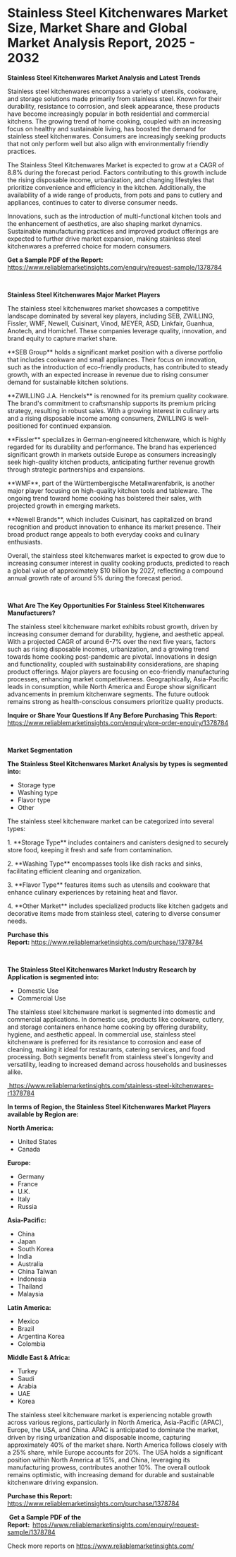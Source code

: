 <p><h1>Stainless Steel Kitchenwares Market Size, Market Share and Global Market Analysis Report, 2025 - 2032</h1></p><p><strong>Stainless Steel Kitchenwares Market Analysis and Latest Trends</strong></p>
<p><p>Stainless steel kitchenwares encompass a variety of utensils, cookware, and storage solutions made primarily from stainless steel. Known for their durability, resistance to corrosion, and sleek appearance, these products have become increasingly popular in both residential and commercial kitchens. The growing trend of home cooking, coupled with an increasing focus on healthy and sustainable living, has boosted the demand for stainless steel kitchenwares. Consumers are increasingly seeking products that not only perform well but also align with environmentally friendly practices.</p><p>The Stainless Steel Kitchenwares Market is expected to grow at a CAGR of 8.8% during the forecast period. Factors contributing to this growth include the rising disposable income, urbanization, and changing lifestyles that prioritize convenience and efficiency in the kitchen. Additionally, the availability of a wide range of products, from pots and pans to cutlery and appliances, continues to cater to diverse consumer needs. </p><p>Innovations, such as the introduction of multi-functional kitchen tools and the enhancement of aesthetics, are also shaping market dynamics. Sustainable manufacturing practices and improved product offerings are expected to further drive market expansion, making stainless steel kitchenwares a preferred choice for modern consumers.</p></p>
<p><strong>Get a Sample PDF of the Report:&nbsp;</strong> <a href="https://www.reliablemarketinsights.com/enquiry/request-sample/1378784?utm_campaign=2624&utm_medium=2&utm_source=Github&utm_content=ia&utm_term=04042025&utm_id=stainless-steel-kitchenwares">https://www.reliablemarketinsights.com/enquiry/request-sample/1378784</a></p>
<p>&nbsp;</p>
<p><strong>Stainless Steel Kitchenwares Major Market Players</strong></p>
<p><p>The stainless steel kitchenwares market showcases a competitive landscape dominated by several key players, including SEB, ZWILLING, Fissler, WMF, Newell, Cuisinart, Vinod, MEYER, ASD, Linkfair, Guanhua, Anotech, and Homichef. These companies leverage quality, innovation, and brand equity to capture market share.</p><p>**SEB Group** holds a significant market position with a diverse portfolio that includes cookware and small appliances. Their focus on innovation, such as the introduction of eco-friendly products, has contributed to steady growth, with an expected increase in revenue due to rising consumer demand for sustainable kitchen solutions.</p><p>**ZWILLING J.A. Henckels** is renowned for its premium quality cookware. The brand's commitment to craftsmanship supports its premium pricing strategy, resulting in robust sales. With a growing interest in culinary arts and a rising disposable income among consumers, ZWILLING is well-positioned for continued expansion.</p><p>**Fissler** specializes in German-engineered kitchenware, which is highly regarded for its durability and performance. The brand has experienced significant growth in markets outside Europe as consumers increasingly seek high-quality kitchen products, anticipating further revenue growth through strategic partnerships and expansions.</p><p>**WMF**, part of the Württembergische Metallwarenfabrik, is another major player focusing on high-quality kitchen tools and tableware. The ongoing trend toward home cooking has bolstered their sales, with projected growth in emerging markets.</p><p>**Newell Brands**, which includes Cuisinart, has capitalized on brand recognition and product innovation to enhance its market presence. Their broad product range appeals to both everyday cooks and culinary enthusiasts.</p><p>Overall, the stainless steel kitchenwares market is expected to grow due to increasing consumer interest in quality cooking products, predicted to reach a global value of approximately $10 billion by 2027, reflecting a compound annual growth rate of around 5% during the forecast period.</p></p>
<p>&nbsp;</p>
<p><strong>What Are The Key Opportunities For Stainless Steel Kitchenwares Manufacturers?</strong></p>
<p><p>The stainless steel kitchenware market exhibits robust growth, driven by increasing consumer demand for durability, hygiene, and aesthetic appeal. With a projected CAGR of around 6-7% over the next five years, factors such as rising disposable incomes, urbanization, and a growing trend towards home cooking post-pandemic are pivotal. Innovations in design and functionality, coupled with sustainability considerations, are shaping product offerings. Major players are focusing on eco-friendly manufacturing processes, enhancing market competitiveness. Geographically, Asia-Pacific leads in consumption, while North America and Europe show significant advancements in premium kitchenware segments. The future outlook remains strong as health-conscious consumers prioritize quality products.</p></p>
<p><strong>Inquire or Share Your Questions If Any Before Purchasing This Report:</strong> <a href="https://www.reliablemarketinsights.com/enquiry/pre-order-enquiry/1378784?utm_campaign=2624&utm_medium=2&utm_source=Github&utm_content=ia&utm_term=04042025&utm_id=stainless-steel-kitchenwares">https://www.reliablemarketinsights.com/enquiry/pre-order-enquiry/1378784</a></p>
<p>&nbsp;</p>
<p><strong>Market Segmentation</strong></p>
<p><strong>The Stainless Steel Kitchenwares Market Analysis by types is segmented into:</strong></p>
<p><ul><li>Storage type</li><li>Washing type</li><li>Flavor type</li><li>Other</li></ul></p>
<p><p>The stainless steel kitchenware market can be categorized into several types: </p><p>1. **Storage Type** includes containers and canisters designed to securely store food, keeping it fresh and safe from contamination. </p><p>2. **Washing Type** encompasses tools like dish racks and sinks, facilitating efficient cleaning and organization. </p><p>3. **Flavor Type** features items such as utensils and cookware that enhance culinary experiences by retaining heat and flavor. </p><p>4. **Other Market** includes specialized products like kitchen gadgets and decorative items made from stainless steel, catering to diverse consumer needs.</p></p>
<p><strong>Purchase this Report:&nbsp;</strong><a href="https://www.reliablemarketinsights.com/purchase/1378784?utm_campaign=2624&utm_medium=2&utm_source=Github&utm_content=ia&utm_term=04042025&utm_id=stainless-steel-kitchenwares">https://www.reliablemarketinsights.com/purchase/1378784</a></p>
<p>&nbsp;</p>
<p><strong>The Stainless Steel Kitchenwares Market Industry Research by Application is segmented into:</strong></p>
<p><ul><li>Domestic Use</li><li>Commercial Use</li></ul></p>
<p><p>The stainless steel kitchenware market is segmented into domestic and commercial applications. In domestic use, products like cookware, cutlery, and storage containers enhance home cooking by offering durability, hygiene, and aesthetic appeal. In commercial use, stainless steel kitchenware is preferred for its resistance to corrosion and ease of cleaning, making it ideal for restaurants, catering services, and food processing. Both segments benefit from stainless steel's longevity and versatility, leading to increased demand across households and businesses alike.</p></p>
<p><a href="https://www.reliablemarketinsights.com/stainless-steel-kitchenwares-r1378784?utm_campaign=2624&utm_medium=2&utm_source=Github&utm_content=ia&utm_term=04042025&utm_id=stainless-steel-kitchenwares">&nbsp;https://www.reliablemarketinsights.com/stainless-steel-kitchenwares-r1378784</a></p>
<p><strong>In terms of Region, the Stainless Steel Kitchenwares Market Players available by Region are:</strong></p>
<p>
    <p> <strong> North America: </strong>
        <ul>
            <li>United States</li>
            <li>Canada</li>
        </ul>
        </p> 
    <p> <strong> Europe: </strong>
        <ul>
            <li>Germany</li>
            <li>France</li>
            <li>U.K.</li>
            <li>Italy</li>
            <li>Russia</li>
        </ul>
        </p> 
    <p> <strong> Asia-Pacific: </strong>
        <ul>
            <li>China</li>
            <li>Japan</li>
            <li>South Korea</li>
            <li>India</li>
            <li>Australia</li>
            <li>China Taiwan</li>
            <li>Indonesia</li>
            <li>Thailand</li>
            <li>Malaysia</li>
        </ul>
        </p> 
    <p> <strong> Latin America: </strong>
        <ul>
            <li>Mexico</li>
            <li>Brazil</li>
            <li>Argentina Korea</li>
            <li>Colombia</li>
        </ul>
        </p> 
    <p> <strong> Middle East & Africa: </strong>
        <ul>
            <li>Turkey</li>
            <li>Saudi</li>
            <li>Arabia</li>
            <li>UAE</li>
            <li>Korea</li>
        </ul>
    </p>
    </p>
<p><p>The stainless steel kitchenware market is experiencing notable growth across various regions, particularly in North America, Asia-Pacific (APAC), Europe, the USA, and China. APAC is anticipated to dominate the market, driven by rising urbanization and disposable income, capturing approximately 40% of the market share. North America follows closely with a 25% share, while Europe accounts for 20%. The USA holds a significant position within North America at 15%, and China, leveraging its manufacturing prowess, contributes another 10%. The overall outlook remains optimistic, with increasing demand for durable and sustainable kitchenware driving expansion.</p></p>
<p><strong>Purchase this Report: </strong><a href="https://www.reliablemarketinsights.com/purchase/1378784?utm_campaign=2624&utm_medium=2&utm_source=Github&utm_content=ia&utm_term=04042025&utm_id=stainless-steel-kitchenwares">https://www.reliablemarketinsights.com/purchase/1378784</a></p>
<p>&nbsp;<strong>Get a Sample PDF of the Report:&nbsp;&nbsp;</strong><a href="https://www.reliablemarketinsights.com/enquiry/request-sample/1378784?utm_campaign=2624&utm_medium=2&utm_source=Github&utm_content=ia&utm_term=04042025&utm_id=stainless-steel-kitchenwares">https://www.reliablemarketinsights.com/enquiry/request-sample/1378784</a></p>
<p><strong></strong></p>
<p>Check more reports on <a href="https://www.reliablemarketinsights.com/?utm_campaign=2624&utm_medium=2&utm_source=Github&utm_content=ia&utm_term=04042025&utm_id=stainless-steel-kitchenwares">https://www.reliablemarketinsights.com/</a></p>
